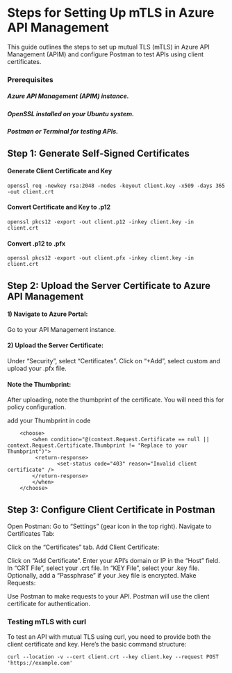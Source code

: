 
# Steps for Setting Up mTLS in Azure API Management

This guide outlines the steps to set up mutual TLS (mTLS) in Azure API Management (APIM) and configure Postman to test APIs using client certificates.


### Prerequisites
##### Azure API Management (APIM) instance.
##### OpenSSL installed on your Ubuntu system.
##### Postman or Terminal for testing APIs.


## Step 1: Generate Self-Signed Certificates

#### Generate Client Certificate and Key
```shell
openssl req -newkey rsa:2048 -nodes -keyout client.key -x509 -days 365 -out client.crt
```

#### Convert Certificate and Key to .p12 
```shell
openssl pkcs12 -export -out client.p12 -inkey client.key -in client.crt
```

#### Convert .p12 to .pfx
```shell
openssl pkcs12 -export -out client.pfx -inkey client.key -in client.crt
```

## Step 2: Upload the Server Certificate to Azure API Management
#### 1) Navigate to Azure Portal:
Go to your API Management instance.

#### 2) Upload the Server Certificate:
Under “Security”, select “Certificates”.
Click on “+Add”, select custom and upload your .pfx file.
#### Note the Thumbprint:

After uploading, note the thumbprint of the certificate. You will need this for policy configuration.

add your Thumbprint in code 

```shell
    <choose>
        <when condition="@(context.Request.Certificate == null || context.Request.Certificate.Thumbprint != "Replace to your Thumbprint")">
         <return-response>
                <set-status code="403" reason="Invalid client certificate" />
        </return-response>
        </when>
    </choose>
```



## Step 3: Configure Client Certificate in Postman
Open Postman:
Go to “Settings” (gear icon in the top right).
Navigate to Certificates Tab:

Click on the “Certificates” tab.
Add Client Certificate:

Click on “Add Certificate”.
Enter your API’s domain or IP in the “Host” field.
In “CRT File”, select your .crt file.
In “KEY File”, select your .key file.
Optionally, add a “Passphrase” if your .key file is encrypted.
Make Requests:

Use Postman to make requests to your API. Postman will use the client certificate for authentication.


### Testing mTLS with curl
To test an API with mutual TLS using curl, you need to provide both the client certificate and key. Here’s the basic command structure:
```shell
curl --location -v --cert client.crt --key client.key --request POST 'https://example.com' 
```